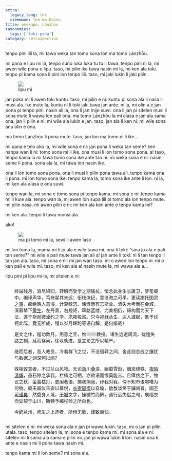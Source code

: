 ```yaml
---
extra:
  legacy_lang: tok
  ciemmwue: lon ma Kansu
title: omekapo, Lánzhōu
taxonomies:
  tags: ['toki-pona']
category: retrospection
---
```


tenpo pini lili la, mi tawa weka tan tomo sona lon ma tomo Lánzhōu.

mi pana e lipu mi la, tenpo suno luka luka tu tu li tawa. tenpo pini ni la, mi awen wile pona e lipu. taso, mi pilin ike tawa nasin mi la, mi ken ala toki. tenpo pi kama sona li pini lon tenpo lili. taso, mi jaki lukin li jaki pilin.

<!--more-->
<figure>
<img src="https://s21.ax1x.com/2024/07/04/pk2g6VP.md.jpg" />
<figcaption>lipu mi</figcaption>
</figure>

jan poka mi li awen toki kuntu. taso, mi pilin e ni: kuntu pi sona ala li nasa li musi ala. ike mute la, kuntu ni li toki jaki tawa jan ante. ni la, mi olin a e jan pona pi tenpo pini. nasin ali la, ona li jan mije suwi. ona li jan pi sitelen musi li sona mute li wawa lon pali ona. ma tomo Lánzhōu la mi alasa e jan ala sama ona. jan li pilin e ni: mi wile ala lukin e jan. taso, jan ala li ken ni: mi wile sona anu olin e ona.

ma tomo Lánzhōu li pona mute. taso, jan lon ma tomo ni li ike…

mi pana e telo oko la, mi wile sona e ni: jan pona li weka tan seme? ken nanpa wan li ni: tomo sona mi li ike. ona musi li lon tomo sona pona. a! taso, tenpo kama la mi tawa tomo sona ike ante tan ni: mi weka sona e ni: nasin seme li pona. sona ala la, mi tawa lon nasin ike.

ona li lon tomo sona pona. ona li musi li pilin pona tawa ali. tenpo kama ona li pona. mi lon tomo sona ike. tenpo kama la, tomo sona ike ante li lon. ni la, mi ken ala alasa e ona suwi.

tenpo wan la, mi sona e tomo sona pi tenpo kama. mi sona e ni: tenpo kama mi li kule ala. tenpo wan la, mi awen lon supa lili pi tomo ala lon tenpo mute. mi pilin nasa. mi awen pilin e ni: mi ken ala ken ante e tenpo kama mi?

mi ken ala. tenpo li tawa monsi ala.

ako!

<figure>
<img src="https://s21.ax1x.com/2024/07/04/pk2veyR.md.jpg" />
<figcaption>ma pi tomo mi la, sewi li awen laso</figcaption>
</figure>

mi lon tomo la, mama mi li jo ala e wile tawa mi. ona li toki: “sina jo ala e pali tan seme?” mi wile e pali mute tawa jan ali a! jan ante li toki: ni li tan tenpo li tan jan ala. taso, mi sona e ni: mi jan wan taso. mi o awen lon tenpo ni. mi o ken pali e wile mi. taso, mi ken ala a! nasin mute la, mi wawa ala a…

lipu pini pi lipu mi la, mi sitelen e ni:

<div markdown=1 style="font-family:fangsong,var(--base-font);margin:2em" lang=cmn>

终端残月，浪尽鸠归，转瞬而受学之期届矣。恒念此身生长唐卫，梦笔阁中。编译声华，笃商星其未远；衔枝演纪，意沧海之可平。更读旃托图灵[之事](https://blog.csdn.net/pongba/article/details/1336028)，痴绝畴人意浸，计算鲸沉，悚慨而有志斯业。洎失大考而在金城，深慕辇下[黄生](https://huangxuan.me/)，左丹青，右规矩，筚路蓝缕，力美相仍，缔构而为天下法，遂于斯闳微淖约之学，夙夜梭巡。只今[神器](https://openai.com/)丛生，达人遽起，惟予烂柯此际，竟无所成，缦以岁月蹉跎等语自解，是何惭哉！

是文之作，程功数月，用意之至，惟<span style="filter:blur(2px)">⚿⚿⚿</span>教授。诸生远逝周流，忧惶失路之刻，延而存问，徐以劝进，是立论之所以精严。

继而后者，吾人教员，冷看群飞之世，不没宿莽之间，舍此则总线之攘扰与数据之渊深何以闻？

殊相致意者，不过兰山风物。无论逝川叠浪，幽壑雪街，烟岚缥帙，[夜陌清辉](https://news.lzu.edu.cn/c/202203/87996.html)，虽石隙之承我，栏楹之可栖，亦欲语而恨莫能言。且瘴疠之下，物议之秋，萤蜚枯灯，更阑巷语，拂我掬我，纾我对我，俾不知市语喧嘈为何物。彼夫威仪丰姿以慕悦，[长索固楔](https://skepticsannotatedbible.com/is/54.html#2)以自愉，敖敖谈笑于牖间者，固[不可谖矣](https://meirishici.com/poetry/zX7)；然委身人境，[干城](https://nlrp.chinesethought.cn/shuyu_show.aspx?shuyu_id=2243)文字，操楗竹而舞，诵行远失侣之句，展缁衣而受契于山川，斯特予编程师之所向也。

今辞兰州，师生之上选者，所倾无数，谨致谢忱。

</div>

mi sitelen e ni: mi weka sona ala e jan pi wawa lukin. taso, mi o jan pi pilin utala. taso, tenpo sitelen la, mi sona e tenpo kama mi. mi sona ala e ni: sitelen mi li sama ala sama e pilin mi. jan pi wawa lukin li lon. nasin ona li ante e nasin mi li pona tawa nasin mi.

tenpo kama mi li lon seme? mi sona ala.
